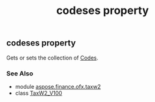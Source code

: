 ﻿---
title: codeses property
second_title: Aspose.Finance for Python via .NET API References
description: 
type: docs
weight: 50
url: /python-net/aspose.finance.ofx.taxw2/taxw2_v100/codeses/
is_root: false
---

## codeses property


Gets or sets the collection of [Codes](/finance/python-net/aspose.finance.ofx.taxw2/codes).

### See Also
* module [aspose.finance.ofx.taxw2](../../)
* class [TaxW2_V100](/finance/python-net/aspose.finance.ofx.taxw2/taxw2_v100)
